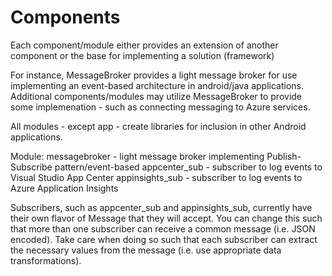 # Components 
Each component/module either provides an extension of another component or the base for implementing a solution (framework)

For instance, MessageBroker provides a light message broker for use implementing an event-based architecture in android/java applications.
Additional components/modules may utilize MessageBroker to provide some implemenation - such as connecting messaging to Azure services.

All modules - except app - create libraries for inclusion in other Android applications.

Module:
messagebroker - light message broker implementing Publish-Subscribe pattern/event-based
appcenter_sub - subscriber to log events to Visual Studio App Center
appinsights_sub - subscriber to log events to Azure Application Insights

Subscribers, such as appcenter_sub and appinsights_sub, currently have their own flavor of Message that they will accept.
You can change this such that more than one subscriber can receive a common message (i.e. JSON encoded). Take care
when doing so such that each subscriber can extract the necessary values from the message (i.e. use appropriate
data transformations).
